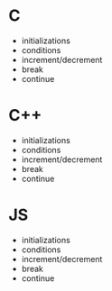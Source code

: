# C
- initializations
- conditions
- increment/decrement
- break
- continue
# C++
- initializations
- conditions
- increment/decrement
- break
- continue
# JS
- initializations
- conditions
- increment/decrement
- break
- continue
